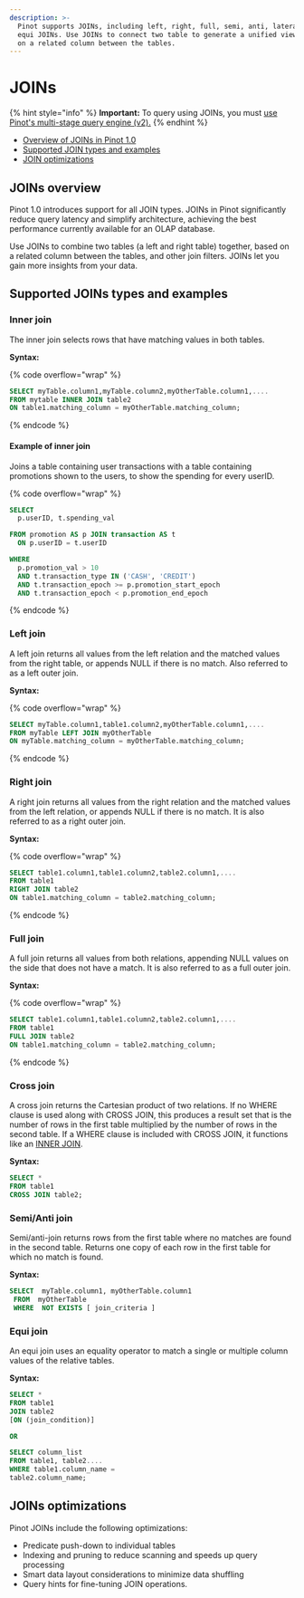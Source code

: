 ```yaml
---
description: >-
  Pinot supports JOINs, including left, right, full, semi, anti, lateral, and
  equi JOINs. Use JOINs to connect two table to generate a unified view, based
  on a related column between the tables.
---
```


# JOINs

{% hint style="info" %}
**Important:** To query using JOINs, you must [use Pinot's multi-stage query engine (v2).](../../../reference/cluster-1.md)
{% endhint %}

* [Overview of JOINs in Pinot 1.0](joins.md#joins-overview)
* [Supported JOIN types and examples](joins.md#supported-joins-types-and-examples)
* [JOIN optimizations](joins.md#joins-optimizations)

## JOINs overview

Pinot 1.0 introduces support for all JOIN types. JOINs in Pinot significantly reduce query latency and simplify architecture, achieving the best performance currently available for an OLAP database.&#x20;

Use JOINs to combine two tables (a left and right table) together, based on a related column between the tables, and other join filters. JOINs let you gain more insights from your data.

## Supported JOINs types and examples

### Inner join

The inner join selects rows that have matching values in both tables.

**Syntax:**

{% code overflow="wrap" %}
```sql
SELECT myTable.column1,myTable.column2,myOtherTable.column1,....
FROM mytable INNER JOIN table2
ON table1.matching_column = myOtherTable.matching_column;
```
{% endcode %}

#### Example of inner join

Joins a table containing user transactions with a table containing promotions shown to the users, to show the spending for every userID.

{% code overflow="wrap" %}
```sql
SELECT 
  p.userID, t.spending_val

FROM promotion AS p JOIN transaction AS t 
  ON p.userID = t.userID

WHERE
  p.promotion_val > 10
  AND t.transaction_type IN ('CASH', 'CREDIT')  
  AND t.transaction_epoch >= p.promotion_start_epoch
  AND t.transaction_epoch < p.promotion_end_epoch  
```
{% endcode %}

### Left join

A left join returns all values from the left relation and the matched values from the right table, or appends NULL if there is no match. Also referred to as a left outer join.

**Syntax:**

{% code overflow="wrap" %}
```sql
SELECT myTable.column1,table1.column2,myOtherTable.column1,....
FROM myTable LEFT JOIN myOtherTable
ON myTable.matching_column = myOtherTable.matching_column;
```
{% endcode %}

### R**ight join**

A right join returns all values from the right relation and the matched values from the left relation, or appends NULL if there is no match. It is also referred to as a right outer join.

**Syntax:**

{% code overflow="wrap" %}
```sql
SELECT table1.column1,table1.column2,table2.column1,....
FROM table1 
RIGHT JOIN table2
ON table1.matching_column = table2.matching_column;
```
{% endcode %}

### F**ull join**

A full join returns all values from both relations, appending NULL values on the side that does not have a match. It is also referred to as a full outer join.

**Syntax:**

{% code overflow="wrap" %}
```sql
SELECT table1.column1,table1.column2,table2.column1,....
FROM table1 
FULL JOIN table2
ON table1.matching_column = table2.matching_column;
```
{% endcode %}

### Cross join

A cross join returns the Cartesian product of two relations. If no WHERE clause is used along with CROSS JOIN, this produces a result set that is the number of rows in the first table multiplied by the number of rows in the second table. If a WHERE clause is included with CROSS JOIN, it functions like an [INNER JOIN](joins.md#inner-join).

**Syntax:**

```sql
SELECT * 
FROM table1 
CROSS JOIN table2;
```

### Semi/A**nti join**

Semi/anti-join returns rows from the first table where no matches are found in the second table. Returns one copy of each row in the first table for which no match is found.

**Syntax:**

```sql
SELECT  myTable.column1, myOtherTable.column1
 FROM  myOtherTable
 WHERE  NOT EXISTS [ join_criteria ]
```

### Equi join

An equi join uses an equality operator to match a single or multiple column values of the relative tables.&#x20;

**Syntax:**

```sql
SELECT *
FROM table1 
JOIN table2
[ON (join_condition)]

OR

SELECT column_list 
FROM table1, table2....
WHERE table1.column_name =
table2.column_name; 
```

## JOINs optimizations

Pinot JOINs include the following optimizations:

* Predicate push-down to individual tables
* Indexing and pruning to reduce scanning and speeds up query processing
* Smart data layout considerations to minimize data shuffling
* Query hints for fine-tuning JOIN operations.&#x20;





